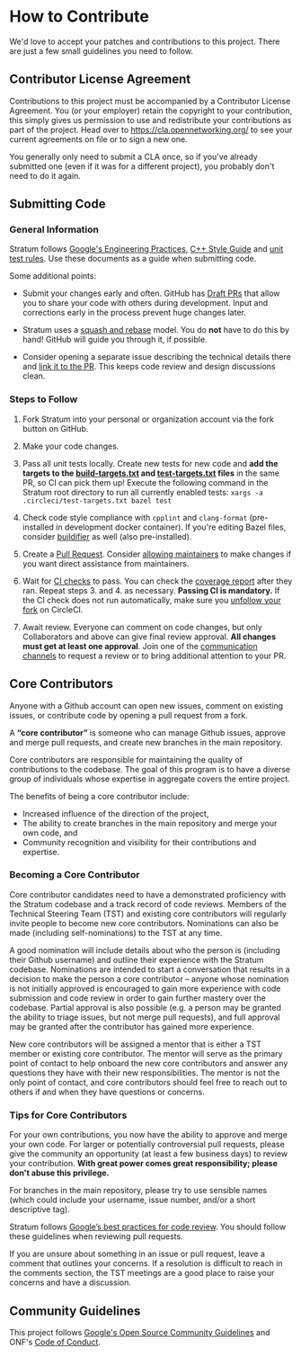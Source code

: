 <!--
Copyright 2019-present Open Networking Foundation

SPDX-License-Identifier: Apache-2.0
-->
# How to Contribute

We'd love to accept your patches and contributions to this project. There are
just a few small guidelines you need to follow.

## Contributor License Agreement

Contributions to this project must be accompanied by a Contributor License
Agreement. You (or your employer) retain the copyright to your contribution,
this simply gives us permission to use and redistribute your contributions as
part of the project. Head over to <https://cla.opennetworking.org/> to see
your current agreements on file or to sign a new one.

You generally only need to submit a CLA once, so if you've already submitted one
(even if it was for a different project), you probably don't need to do it
again.

## Submitting Code

### General Information

Stratum follows [Google's Engineering Practices](https://google.github.io/eng-practices/review/developer/),
[C++ Style Guide](https://google.github.io/styleguide/cppguide.html) and
[unit test rules](stratum/docs/testing.md). Use these documents as a guide when
submitting code.

Some additional points:

 - Submit your changes early and often. GitHub has
   [Draft PRs](https://github.blog/2019-02-14-introducing-draft-pull-requests/)
   that allow you to share your code with others during development. Input and
   corrections early in the process prevent huge changes later.

 - Stratum uses a [squash and rebase](https://help.github.com/en/github/collaborating-with-issues-and-pull-requests/about-pull-request-merges#squash-and-merge-your-pull-request-commits)
   model. You do **not** have to do this by hand! GitHub will guide you through
   it, if possible.

 - Consider opening a separate issue describing the technical details there and
   [link it to the PR](https://help.github.com/en/github/managing-your-work-on-github/closing-issues-using-keywords).
   This keeps code review and design discussions clean.

### Steps to Follow

1. Fork Stratum into your personal or organization account via the fork button
   on GitHub.

2. Make your code changes.

3. Pass all unit tests locally. Create new tests for new code and **add the
   targets to the [build-targets.txt](.circleci/build-targets.txt) and
   [test-targets.txt](.circleci/test-targets.txt) files** in the same PR, so CI
   can pick them up! Execute the following command in the Stratum root directory
   to run all currently enabled tests:
   `xargs -a .circleci/test-targets.txt bazel test`

4. Check code style compliance with `cpplint` and `clang-format`
   (pre-installed in development docker container). If you're editing Bazel
   files, consider [buildifier](https://github.com/bazelbuild/buildtools/tree/master/buildifier)
   as well (also pre-installed).

5. Create a [Pull Request](https://github.com/stratum/stratum/compare). Consider
   [allowing maintainers](https://help.github.com/en/github/collaborating-with-issues-and-pull-requests/allowing-changes-to-a-pull-request-branch-created-from-a-fork)
   to make changes if you want direct assistance from maintainers.

6. Wait for [CI checks](https://circleci.com/gh/stratum/stratum) to pass. You
   can check the [coverage report](https://codecov.io/gh/stratum/stratum) after
   they ran. Repeat steps 3. and 4. as necessary. **Passing CI is mandatory.**
   If the CI check does not run automatically, make sure you [unfollow your fork](https://support.circleci.com/hc/en-us/articles/360008097173)
   on CircleCI.

7. Await review. Everyone can comment on code changes, but only Collaborators
   and above can give final review approval. **All changes must get at least one
   approval**. Join one of the [communication channels](https://wiki.opennetworking.org/display/COM/Stratum+Wiki+Home+Page)
   to request a review or to bring additional attention to your PR.

## Core Contributors
Anyone with a Github account can open new issues, comment on existing issues, or
contribute code by opening a pull request from a fork.

A **“core contributor”** is someone who can manage Github issues, approve and
merge pull requests, and create new branches in the main repository.

Core contributors are responsible for maintaining the quality of contributions
to the codebase. The goal of this program is to have a diverse group of
individuals whose expertise in aggregate covers the entire project.

The benefits of being a core contributor include:
- Increased influence of the direction of the project,
- The ability to create branches in the main repository and merge your own code,
  and
- Community recognition and visibility for their contributions and expertise.

### Becoming a Core Contributor

Core contributor candidates need to have a demonstrated proficiency with the
Stratum codebase and a track record of code reviews.  Members of the Technical
Steering Team (TST) and existing core contributors will regularly invite people
to become new core contributors. Nominations can also be made (including
self-nominations) to the TST at any time.

A good nomination will include details about who the person is (including their
Github username) and outline their experience with the Stratum codebase.
Nominations are intended to start a conversation that results in a decision to
make the person a core contributor – anyone whose nomination is not initially
approved is encouraged to gain more experience with code submission and code
review in order to gain further mastery over the codebase. Partial approval is
also possible (e.g. a person may be granted the ability to triage issues, but
not merge pull requests), and full approval may be granted after the contributor
has gained more experience.

New core contributors will be assigned a mentor that is either a TST member or
existing core contributor. The mentor will serve as the primary point of contact
to help onboard the new core contributors and answer any questions they have
with their new responsibilities. The mentor is not the only point of contact,
and core contributors should feel free to reach out to others if and when they
have questions or concerns.

### Tips for Core Contributors
For your own contributions, you now have the ability to approve and merge your
own code. For larger or potentially controversial pull requests, please give the
community an opportunity (at least a few business days) to review your
contribution. **With great power comes great responsibility; please don't abuse
this privilege.**

For branches in the main repository, please try to use sensible names (which
could include your username, issue number, and/or a short descriptive tag).

Stratum follows [Google’s best practices for code review](https://google.github.io/eng-practices/review/reviewer/).
You should follow these guidelines when reviewing pull requests.

If you are unsure about something in an issue or pull request, leave a comment
that outlines your concerns. If a resolution is difficult to reach in the
comments section, the TST meetings are a good place to raise your concerns and
have a discussion.

## Community Guidelines

This project follows [Google's Open Source Community Guidelines](https://opensource.google.com/conduct/)
and ONF's [Code of Conduct](CODE_OF_CONDUCT.md).
